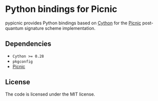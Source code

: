 # Python bindings for Picnic

pypicnic provides Python bindings based on [Cython](https://cython.org/) for the
[Picnic](https://microsoft.github.io/Picnic/) post-quantum signature scheme implementation.

## Dependencies

* `Cython >= 0.28`
* `pkgconfig`
* [Picnic](https://github.com/IAIK/Picnic)

## License

The code is licensed under the MIT license.
